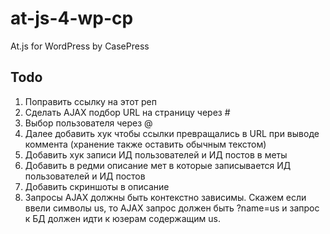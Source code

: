 at-js-4-wp-cp
=============

At.js for WordPress by CasePress


## Todo
1. Поправить ссылку на этот реп
2. Сделать AJAX подбор URL на страницу через #
3. Выбор пользователя через @
4. Далее добавить хук чтобы ссылки превращались в URL при выводе коммента (хранение также оставить обычным текстом)
5. Добавить хук записи ИД пользователей и ИД постов в меты
6. Добавить в редми описание мет в которые записывается ИД пользователей и ИД постов
7. Добавить скриншоты в описание
8. Запросы AJAX должны быть контекстно зависимы. Скажем если ввели символы us, то AJAX запрос должен быть ?name=us и запрос к БД должен идти к юзерам содержащим us.
